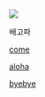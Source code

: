#  

![](https://mblogthumb-phinf.pstatic.net/MjAxODAxMDdfMjMw/MDAxNTE1MzAyODc5NDAx.B9kYVSVwg3x4L_WVicXTCvUaffLfs2lLvMmkyySilu8g.4f5ju1NOyhE8npWUlOn2XFhz2WFqta6OCbPmXrLdE5Ag.JPEG.d_hye97/FB_IMG_1515240941366.jpg?type=w800)    

배고파


 [come](https://youtu.be/Ffx774HVD2Q)  

 [aloha](https://youtu.be/TWeV1urSkyQ)  
 
 [byebye](https://youtu.be/k3-BDy55tq4)

 
